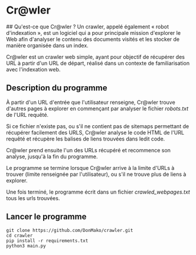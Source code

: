 # Cr@wler


## Qu'est-ce que Cr@wler ?
Un crawler, appelé également « robot d'indexation », est un logiciel qui a pour principale mission d'explorer le Web afin d'analyser le contenu des documents visités et les stocker de manière organisée dans un index.

Cr@wler est un crawler web simple, ayant pour objectif de récupérer des URL à partir d'un URL de départ, réalisé dans un contexte de familiarisation avec l'indexation web. 

## Description du programme
À partir d'un URL d'entrée que l'utilisateur renseigne, Cr@wler trouve d'autres pages à explorer en commençant par analyser le fichier *robots.txt* de l'URL requêté.

Si ce fichier n'existe pas, ou s'il ne contient pas de sitemaps permettant de récupérer facilement des URLS, Cr@wler analyse le code HTML de l'URL requêté et récupère les balises de liens trouvées dans ledit code.

Cr@wler prend ensuite l'un des URLs récupéré et recommence son analyse, jusqu'à la fin du programme.

Le programme se termine lorsque Cr@wler arrive à la limite d'URLs à trouver (limite renseignée par l'utilisateur), ou s'il ne trouve plus de liens à explorer.

Une fois terminé, le programme écrit dans un fichier *crawled_webpages.txt* tous les urls trouvées.

## Lancer le programme

```
git clone https://github.com/DonMako/crawler.git
cd crawler
pip install -r requirements.txt
python3 main.py
```
